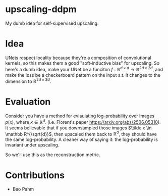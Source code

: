 # upscaling-ddpm
My dumb idea for self-supervised upscaling.

# Idea
UNets respect locality because they're a composition of convolutional kernels, so this makes them a good "soft-inductive bias" for upscaling. So here's a dumb idea, make your UNet be a funciton $f: \mathbb R^{d \times d} \to \mathbb R^{2d \times 2d}$, and make the loss be a checkerboard pattern on the input s.t. it changes to the dimension to $\mathbb R^{2d \times 2d}$.

# Evaluation
Consider you have a method for evlaulating log-probability over images $p(x)$, where $x \in \mathbb R^d$. (i.e. Florent's paper https://arxiv.org/abs/2506.05310). It seems believable that if you downsampled those images $\tilde x \in \mathbb R^{\sqrt{d}}$, then upscaled them back to $\mathbb R^d$, they should have the same log-probability. A cleaner way of saying it: the log-probability is invariant under upscaling.

So we'll use this as the reconstruction metric.

# Contributions
- Bao Pahm